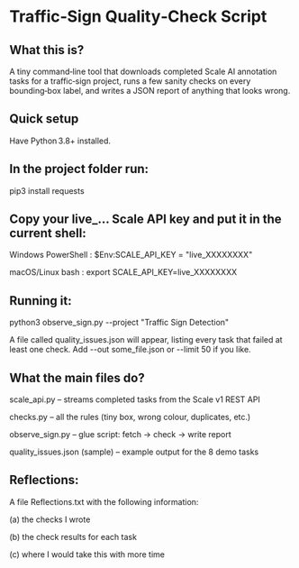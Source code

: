 # Traffic‑Sign Quality‑Check Script

## What this is?
A tiny command‑line tool that downloads completed Scale AI annotation tasks for a traffic‑sign project, runs a few sanity checks on every bounding‑box label, and writes a JSON report of anything that looks wrong.

## Quick setup
Have Python 3.8+ installed.

## In the project folder run:
pip3 install requests

## Copy your live_… Scale API key and put it in the current shell:
Windows PowerShell : $Env:SCALE_API_KEY = "live_XXXXXXXX"

macOS/Linux bash : export SCALE_API_KEY=live_XXXXXXXX

## Running it:
python3 observe_sign.py --project "Traffic Sign Detection"

A file called quality_issues.json will appear, listing every task that failed at least one check. Add --out some_file.json or --limit 50 if you like.

## What the main files do?
scale_api.py – streams completed tasks from the Scale v1 REST API

checks.py – all the rules (tiny box, wrong colour, duplicates, etc.)

observe_sign.py – glue script: fetch -> check -> write report

quality_issues.json (sample) – example output for the 8 demo tasks

## Reflections:
A file Reflections.txt with the following information:

(a) the checks I wrote 

(b) the check results for each task 

(c) where I would take this with more time
